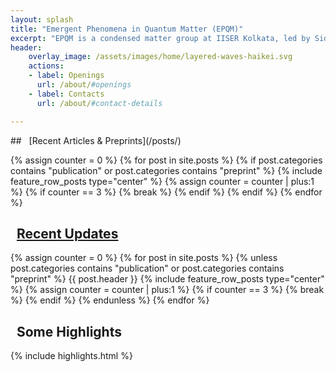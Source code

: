 ```yaml
---
layout: splash
title: "Emergent Phenomena in Quantum Matter (EPQM)"
excerpt: "EPQM is a condensed matter group at IISER Kolkata, led by Siddhartha Lal. We explore ideas of topological order, entanglement and fermionic criticality, in the field of strongly correlated electrons."
header:
    overlay_image: /assets/images/home/layered-waves-haikei.svg
    actions:
    - label: Openings
      url: /about/#openings
    - label: Contacts
      url: /about/#contact-details

---
```


<div class="home__column" markdown=1>
## <i class="fas fa-bookmark"></i>&nbsp;&nbsp;[Recent Articles & Preprints](/posts/)

{% assign counter = 0 %}
{% for post in site.posts %}
{% if post.categories contains "publication" or post.categories contains "preprint" %}
{% include feature_row_posts type="center" %}
{% assign counter = counter | plus:1 %}
{% if counter == 3 %}
{% break %}
{% endif %}
{% endif %}
{% endfor %}

## <i class="fas fa-bolt"></i>&nbsp;&nbsp;[Recent Updates](/posts/)

{% assign counter = 0 %}
{% for post in site.posts %}
{% unless post.categories contains "publication" or post.categories contains "preprint" %}
{{ post.header }}
{% include feature_row_posts type="center" %}
{% assign counter = counter | plus:1 %}
{% if counter == 3 %}
{% break %}
{% endif %}
{% endunless %}
{% endfor %}

</div>

<div class="home__column" markdown=1>

<h2 markdown=1 id="highlights"><i class="fas fa-bullhorn"></i>&nbsp;&nbsp;Some Highlights</h2>

{% include highlights.html %}
</div>
